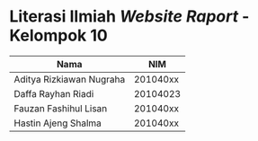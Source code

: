 # Literasi Ilmiah *Website Raport* - Kelompok 10

|Nama|NIM|
|---|---|
|Aditya Rizkiawan Nugraha|201040xx|
|Daffa Rayhan Riadi|20104023|
|Fauzan Fashihul Lisan|201040xx|
|Hastin Ajeng Shalma|201040xx|